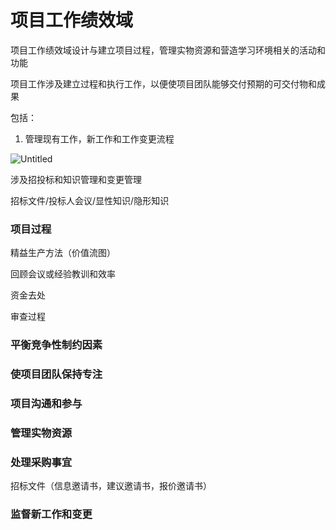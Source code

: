 # 项目工作绩效域

项目工作绩效域设计与建立项目过程，管理实物资源和营造学习环境相关的活动和功能

项目工作涉及建立过程和执行工作，以便使项目团队能够交付预期的可交付物和成果

包括：

1. 管理现有工作，新工作和工作变更流程

![Untitled](notes/PMP/%E7%BB%A9%E6%95%88%E5%9F%9F/%E9%A1%B9%E7%9B%AE%E5%B7%A5%E4%BD%9C%E7%BB%A9%E6%95%88%E5%9F%9F/Untitled.png)

涉及招投标和知识管理和变更管理

招标文件/投标人会议/显性知识/隐形知识

### 项目过程

精益生产方法（价值流图）

回顾会议或经验教训和效率

资金去处

审查过程

### 平衡竞争性制约因素

### 使项目团队保持专注

### 项目沟通和参与

### 管理实物资源

### 处理采购事宜

招标文件（信息邀请书，建议邀请书，报价邀请书）

### 监督新工作和变更